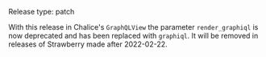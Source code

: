 Release type: patch

With this release in Chalice's `GraphQLView` the parameter `render_graphiql` is now
deprecated and has been replaced with `graphiql`. It will be removed in releases of
Strawberry made after 2022-02-22.
